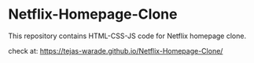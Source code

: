 # Netflix-Homepage-Clone
This repository contains HTML-CSS-JS code for Netflix homepage clone.

check at: https://tejas-warade.github.io/Netflix-Homepage-Clone/
